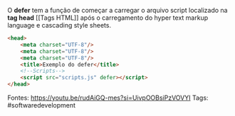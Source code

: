 O **defer** tem a função de começar a carregar o arquivo script localizado na **tag head** [[Tags HTML]] após o carregamento do hyper text markup language e cascading style sheets.
```html
<head>
	<meta charset="UTF-8"/>
	<meta charset="UTF-8"/>
	<meta charset="UTF-8"/>
	<title>Exemplo do defer</title>
	<!--Scripts-->
	<script src="scripts.js" defer></script>
</head>
```

Fontes: https://youtu.be/rudAiGQ-mes?si=UivpOOBsiPzVOVYI
Tags: #softwaredevelopment 